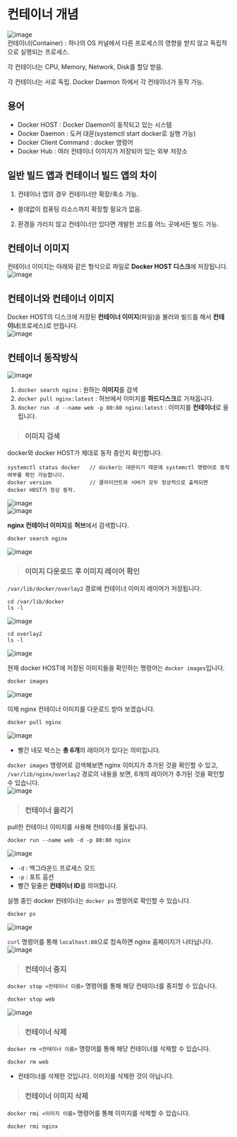 # 컨테이너 개념

![image](https://user-images.githubusercontent.com/43658658/152478476-f4cb49f8-95bd-473c-bb32-674036ed8988.png)   
컨테이너(Container) : 하나의 OS 커널에서 다른 프로세스의 영향을 받지 않고 독립적으로 실행되는 프로세스.

각 컨테이너는 CPU, Memory, Network, Disk를 할당 받음.

각 컨테이너는 서로 독립. Docker Daemon 하에서 각 컨테이너가 동작 가능.

## 용어

- Docker HOST : Docker Daemon이 동작되고 있는 시스템
- Docker Daemon : 도커 대몬(systemctl start docker로 실행 가능)
- Docker Client Command : docker 명령어
- Docker Hub : 여러 컨테이너 이미지가 저장되어 있는 외부 저장소

## 일반 빌드 앱과 컨테이너 빌드 앱의 차이

1. 컨테이너 앱의 경우 컨테이너만 확장/축소 가능.   
- 쓸데없이 컴퓨팅 리소스까지 확장할 필요가 없음.
2. 환경을 가리지 않고 컨테이너만 있다면 개발한 코드를 어느 곳에서든 빌드 가능.

## 컨테이너 이미지

컨테이너 이미지는 아래와 같은 형식으로 파일로 **Docker HOST 디스크**에 저장됩니다.   
![image](https://user-images.githubusercontent.com/43658658/152493138-b3ee100e-acd3-4243-8f3c-9137410d634b.png)   

## 컨테이너와 컨테이너 이미지

Docker HOST의 디스크에 저장된 **컨테이너 이미지**(파일)을 불러와 빌드를 해서 **컨테이너**(프로세스)로 만듭니다.   
![image](https://user-images.githubusercontent.com/43658658/152494146-f2e9da61-a520-403e-8890-36b054102f68.png)

## 컨테이너 동작방식

![image](https://user-images.githubusercontent.com/43658658/152495460-74591c30-2855-4f67-831d-95f090dcdc5f.png)   
1. `docker search nginx` : 원하는 **이미지**를 검색
2. `docker pull nginx:latest` : 허브에서 이미지를 **하드디스크**로 가져옵니다.
3. `docker run -d --name web -p 80:80 nginx:latest` : 이미지를 **컨테이너**로 올립니다.

> <h3>이미지 검색</h3>

docker와 docker HOST가 제대로 동작 중인지 확인합니다.   
```
systemctl status docker   // docker는 대몬이기 때문에 systemctl 명령어로 동작 여부를 확인 가능합니다.
docker version            // 클라이언트와 서버가 모두 정상적으로 출력되면 docker HOST가 정상 동작.
```

![image](https://user-images.githubusercontent.com/43658658/152626665-431b0902-f0d9-4ebc-8ddd-ea10ca2bc18d.png)   
![image](https://user-images.githubusercontent.com/43658658/152626727-ed8ac482-5632-4ff5-80ac-1efdf24a22e2.png)

**nginx 컨테이너 이미지**를 **허브**에서 검색합니다.   
```
docker search nginx
```

![image](https://user-images.githubusercontent.com/43658658/152626809-1231f8cf-2752-4148-b16b-cecbfb372ff7.png)   

> <h3>이미지 다운로드 후 이미지 레이어 확인</h3>

`/var/lib/docker/overlay2` 경로에 컨테이너 이미지 레이어가 저장됩니다.   
```
cd /var/lib/docker
ls -l
```   
![image](https://user-images.githubusercontent.com/43658658/152626878-e3fe5e7a-46d8-4316-9310-3d9531688b96.png)
  
```
cd overlay2
ls -l
```   
![image](https://user-images.githubusercontent.com/43658658/152626991-0a8bef99-3ce3-4ea2-9336-b4e84ce91cd3.png)

현재 docker HOST에 저장된 이미지들을 확인하는 명령어는 `docker images`입니다.   
```
docker images
```   
![image](https://user-images.githubusercontent.com/43658658/152627023-4c8019e2-cead-4744-adaf-51dede6faf74.png)

이제 nginx 컨테이너 이미지를 다운로드 받아 보겠습니다.   
```
docker pull nginx
```   
![image](https://user-images.githubusercontent.com/43658658/152627064-d7b317c1-b3e1-45d6-9a47-a3f4d65ad5a9.png)   
- 빨간 네모 박스는 **총 6개**의 레이어가 있다는 의미입니다.

`docker images` 명령어로 검색해보면 nginx 이미지가 추가된 것을 확인할 수 있고,   
`/var/lib/nginx/overlay2` 경로의 내용을 보면, 6개의 레이어가 추가된 것을 확인할 수 있습니다.   
![image](https://user-images.githubusercontent.com/43658658/152627132-460229d0-50b5-4a52-99ac-79e340a1921f.png)

> <h3>컨테이너 올리기</h3>

pull한 컨테이너 이미지를 사용해 컨테이너를 올립니다.   
```
docker run --name web -d -p 80:80 nginx
```   
![image](https://user-images.githubusercontent.com/43658658/152629890-77dd7b09-db65-4c43-bc38-9fed27bcd258.png)   
- `-d` : 백그라운드 프로세스 모드
- `-p` : 포트 옵션
- 빨간 밑줄은 **컨테이너 ID**를 의미합니다.

실행 중인 docker 컨테이너는 `docker ps` 명령어로 확인할 수 있습니다.   
```
docker ps
```   
![image](https://user-images.githubusercontent.com/43658658/152629945-1d53351b-50d7-409d-9565-818ecc5b8ed1.png)

`curl` 명령어를 통해 `localhost:80`으로 접속하면 nginx 홈페이지가 나타납니다.   
![image](https://user-images.githubusercontent.com/43658658/152629992-afa09dd9-10a6-457f-8473-4cdd291ab86c.png)

> <h3>컨테이너 중지</h3>

`docker stop <컨테이너 이름>` 명령어를 통해 해당 컨테이너를 중지할 수 있습니다.   
```
docker stop web
```   
![image](https://user-images.githubusercontent.com/43658658/152630024-2f5e016c-8b75-4c61-9749-08fb05a03467.png)

> <h3>컨테이너 삭제</h3>

`docker rm <컨테이너 이름>` 명령어를 통해 해당 컨테이너를 삭제할 수 있습니다.   
```
docker rm web
```   
* 컨테이너를 삭제한 것입니다. 이미지를 삭제한 것이 아닙니다.

> <h3>컨테이너 이미지 삭제</h3>

`docker rmi <이미지 이름>` 명령어를 통해 이미지를 삭제할 수 있습니다.   
```
docker rmi nginx
```   








